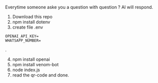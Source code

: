 Everytime someone aske you a question with question ? AI will respond.

1. Download this repo
2. npm install dotenv
3. create file .env

````
OPENAI_API_KEY= 
WHATSAPP_NUMBER=

`````
.

4. npm install openai
5. npm install venom-bot
6. node index.js
7. read the qr-code and done.